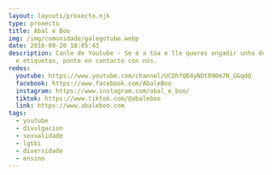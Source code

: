 ```yaml
---
layout: layouts/proxecto.njk
type: proxecto
title: Abal e Boo
img: /img/comunidade/galegotube.webp
date: 2016-09-20 18:05:43
description: Canle de Youtube - Se é a túa e lle queres engadir unha descrición
  e etiquetas, ponte en contacto con nós.
redes:
  youtube: https://www.youtube.com/channel/UCDhfQB4yNDt090m7N_GGqdQ
  facebook: https://www.facebook.com/AbaleBoo
  instagram: https://www.instagram.com/abal_e_boo/
  tiktok: https://www.tiktok.com/@abaleboo
  link: https://www.abaleboo.com
tags:
  - youtube
  - divulgacion
  - sexualidade
  - lgtbi
  - diversidade
  - ensino
---
```

